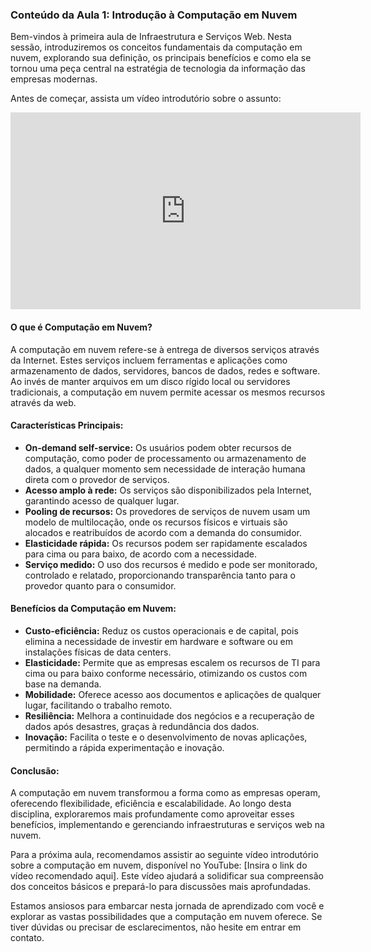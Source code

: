 ### Conteúdo da Aula 1: Introdução à Computação em Nuvem

Bem-vindos à primeira aula de Infraestrutura e Serviços Web. Nesta sessão, introduziremos os conceitos fundamentais da computação em nuvem, explorando sua definição, os principais benefícios e como ela se tornou uma peça central na estratégia de tecnologia da informação das empresas modernas.

Antes de começar, assista um vídeo introdutório sobre o assunto:

<iframe width="560" height="315" src="https://www.youtube.com/embed/J9LK6EtxzgM?si=pWNhUOSIzH19-iaY" title="YouTube video player" frameborder="0" allow="accelerometer; autoplay; clipboard-write; encrypted-media; gyroscope; picture-in-picture; web-share" allowfullscreen></iframe>

#### O que é Computação em Nuvem?

A computação em nuvem refere-se à entrega de diversos serviços através da Internet. Estes serviços incluem ferramentas e aplicações como armazenamento de dados, servidores, bancos de dados, redes e software. Ao invés de manter arquivos em um disco rígido local ou servidores tradicionais, a computação em nuvem permite acessar os mesmos recursos através da web.

#### Características Principais:

- **On-demand self-service:** Os usuários podem obter recursos de computação, como poder de processamento ou armazenamento de dados, a qualquer momento sem necessidade de interação humana direta com o provedor de serviços.
- **Acesso amplo à rede:** Os serviços são disponibilizados pela Internet, garantindo acesso de qualquer lugar.
- **Pooling de recursos:** Os provedores de serviços de nuvem usam um modelo de multilocação, onde os recursos físicos e virtuais são alocados e reatribuídos de acordo com a demanda do consumidor.
- **Elasticidade rápida:** Os recursos podem ser rapidamente escalados para cima ou para baixo, de acordo com a necessidade.
- **Serviço medido:** O uso dos recursos é medido e pode ser monitorado, controlado e relatado, proporcionando transparência tanto para o provedor quanto para o consumidor.

#### Benefícios da Computação em Nuvem:

- **Custo-eficiência:** Reduz os custos operacionais e de capital, pois elimina a necessidade de investir em hardware e software ou em instalações físicas de data centers.
- **Elasticidade:** Permite que as empresas escalem os recursos de TI para cima ou para baixo conforme necessário, otimizando os custos com base na demanda.
- **Mobilidade:** Oferece acesso aos documentos e aplicações de qualquer lugar, facilitando o trabalho remoto.
- **Resiliência:** Melhora a continuidade dos negócios e a recuperação de dados após desastres, graças à redundância dos dados.
- **Inovação:** Facilita o teste e o desenvolvimento de novas aplicações, permitindo a rápida experimentação e inovação.

#### Conclusão:

A computação em nuvem transformou a forma como as empresas operam, oferecendo flexibilidade, eficiência e escalabilidade. Ao longo desta disciplina, exploraremos mais profundamente como aproveitar esses benefícios, implementando e gerenciando infraestruturas e serviços web na nuvem.

Para a próxima aula, recomendamos assistir ao seguinte vídeo introdutório sobre a computação em nuvem, disponível no YouTube: [Insira o link do vídeo recomendado aqui]. Este vídeo ajudará a solidificar sua compreensão dos conceitos básicos e prepará-lo para discussões mais aprofundadas.

Estamos ansiosos para embarcar nesta jornada de aprendizado com você e explorar as vastas possibilidades que a computação em nuvem oferece. Se tiver dúvidas ou precisar de esclarecimentos, não hesite em entrar em contato.